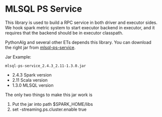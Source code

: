 # MLSQL PS Service 

This library is used to build a RPC service in both driver and 
executor sides. We hook spark metric system to start executor backend 
in executor, and it requires that the backend should be in executor classpath.

PythonAlg and several other ETs depends this library. You can download
the right jar from [mlsql-ps-service](http://download.mlsql.tech/1.3.0-SNAPSHOT).

Jar Example:
```
mlsql-ps-service_2.4.3_2.11-1.3.0.jar 
```

* 2.4.3  Spark version
* 2.11   Scala version
* 1.3.0  MLSQL version

The only two things to make this jar work is 

1. Put the jar into path $SPARK_HOME/libs
2. set -streaming.ps.cluster.enable true 



